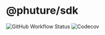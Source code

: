 # @phuture/sdk

![GitHub Workflow Status](https://img.shields.io/github/workflow/status/Phuture-Finance/phuture-sdk/build?style=plastic)
![Codecov](https://img.shields.io/codecov/c/github/Phuture-Finance/phuture-sdk?style=plastic)
